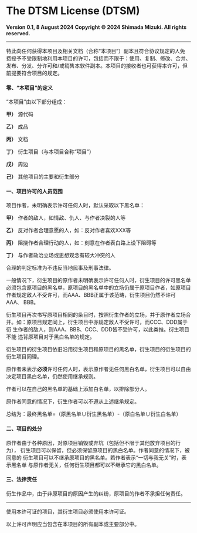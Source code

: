 # The DTSM License (DTSM)
**Version 0.1, 8 August 2024**
**Copyright &copy; 2024 Shimada Mizuki. All rights reserved.**

* * *

特此向任何获得本项目及相关文档（合称“本项目”）副本且符合协议规定的人免
费授予不受限制地利用本项目的许可，包括而不限于：使用、复制、修改、合并、
发布、分发、分许可和/或销售本软件副本。本项目的接收者也可获得本许可，但
前提要符合项目的规定。

#### 零、“本项目”的定义

“本项目”由以下部分组成：

**甲）** 源代码

**乙）** 成品

**丙）** 文档

**丁）** 衍生项目（与本项目合称“项目”）

**戊）** 周边

**己）** 其他项目的主要和衍生部分

#### 一、项目许可的人员范围

项目作者，未明确表示许可任何人时，默认采取以下黑名单：

**甲）** 作者的敌人，如情敌、仇人、与作者决裂的人等

**乙）** 反对作者合理意愿的人，如：反对作者喜欢XXX等

**丙）** 阻挠作者合理行动的人，如：刻意在作者表白路上设下阻碍等

**丁）** 与作者政治立场或思想观念有较大冲突的人

合理的判定标准为不违反当地民事及刑事法律。

一般情况下，衍生项目的原作者未明确表示许可任何人时，衍生项目的许可黑名单
必须包含原项目的黑名单，原项目的黑名单中的立场仍属于原项目作者，如原项目
作者规定敌人不受许可，而AAA、BBB正属于该范畴，衍生项目仍然不许可AAA、
BBB。

衍生项目再次书写原项目相同的条目时，按照衍生作者的立场，并于原作者立场合
并。如：原项目规定同上，衍生项目中亦规定敌人不受许可，而CCC、DDD属于衍
生作者的敌人，则AAA、BBB、CCC、DDD皆不受许可，以此类推。衍生项目不能
违背原项目对于黑白名单的规定。

衍生项目的衍生项目依旧沿用衍生项目和原项目的黑名单，衍生项目的衍生项目的
衍生项目同理。

原作者未表示**必须**许可任何人时，表示原作者无任何黑白名单，衍生项目可以自由
决定项目黑白名单，仍然使用继承规则。

作者可以在自己的黑名单的基础上添加白名单，以排除部分人。

原作者同意的情况下，衍生作者可以不遵从上述继承规定。

总结为：最终黑名单=（原黑名单∪衍生黑名单）-（原白名单∪衍生白名单）

#### 二、项目的处分

原作者由于各种原因，对原项目销毁或弃坑（包括但不限于其他放弃项目的行为），
衍生项目可以保留，但必须保留原项目的黑白名单。作者同意的情况下，被同意的
衍生项目可以不继承原项目的黑名单。若作者表示“一切与我无关”时，表示黑名单
与原作者无关，任何衍生项目都可以不继承它的黑白名单。

#### 三、法律责任

衍生作品中，由于非原项目的原因产生的纠纷，原项目的作者不承担任何责任。

* * *

使用本许可证的项目，其衍生项目必须使用本许可证。

以上许可声明应当包含在本项目的所有副本或主要部分中。